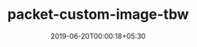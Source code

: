---
title: "packet-custom-image-tbw"
date: 2019-06-20T00:00:18+05:30
type: "organisations"
org_name: "HashiCorp"
repo_desc: "NA"
repo_link: https://github.com/hashicorp/packet-custom-image-tbw
---